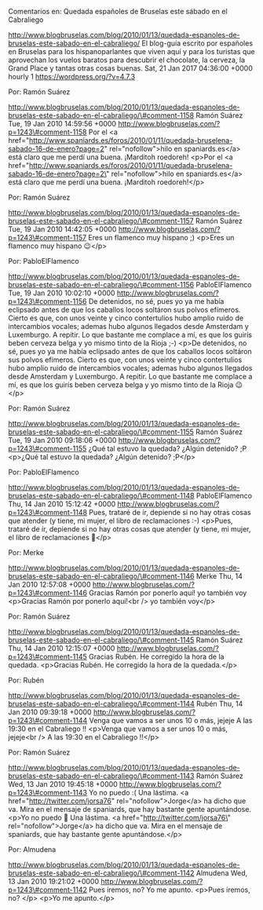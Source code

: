 Comentarios en: Quedada españoles de Bruselas este sábado en el
Cabraliego

http://www.blogbruselas.com/blog/2010/01/13/quedada-espanoles-de-bruselas-este-sabado-en-el-cabraliego/
El blog-guía escrito por españoles en Bruselas para los hispanoparlantes
que viven aquí y para los turistas que aprovechan los vuelos baratos
para descubrir el chocolate, la cerveza, la Grand Place y tantas otras
cosas buenas. Sat, 21 Jan 2017 04:36:00 +0000 hourly 1
https://wordpress.org/?v=4.7.3

Por: Ramón Suárez

http://www.blogbruselas.com/blog/2010/01/13/quedada-espanoles-de-bruselas-este-sabado-en-el-cabraliego/\#comment-1158
Ramón Suárez Tue, 19 Jan 2010 14:59:56 +0000
http://www.blogbruselas.com/?p=1243\#comment-1158 Por el &lt;a
href=&quot;http://www.spaniards.es/foros/2010/01/11/quedada-bruselena-sabado-16-de-enero?page=2&quot;
rel=&quot;nofollow&quot;&gt;hilo en spaniards.es&lt;/a&gt; está claro
que me perdí una buena. ¡Marditoh roedoreh! \<p\>Por el \<a
href=\"http://www.spaniards.es/foros/2010/01/11/quedada-bruselena-sabado-16-de-enero?page=2\"
rel=\"nofollow\"\>hilo en spaniards.es\</a\> está claro que me perdí una
buena. ¡Marditoh roedoreh!\</p\>

Por: Ramón Suárez

http://www.blogbruselas.com/blog/2010/01/13/quedada-espanoles-de-bruselas-este-sabado-en-el-cabraliego/\#comment-1157
Ramón Suárez Tue, 19 Jan 2010 14:42:05 +0000
http://www.blogbruselas.com/?p=1243\#comment-1157 Eres un flamenco muy
hispano ;) \<p\>Eres un flamenco muy hispano 😉\</p\>

Por: PabloElFlamenco

http://www.blogbruselas.com/blog/2010/01/13/quedada-espanoles-de-bruselas-este-sabado-en-el-cabraliego/\#comment-1156
PabloElFlamenco Tue, 19 Jan 2010 10:02:10 +0000
http://www.blogbruselas.com/?p=1243\#comment-1156 De detenidos, no sé,
pues yo ya me había eclipsado antes de que los caballos locos soltáron
sus polvos efímeros. Cierto es que, con unos veinte y cinco contertulios
hubo amplio ruido de intercambios vocales; ademas hubo algunos llegados
desde Amsterdam y Luxemburgo. A repitir. Lo que bastante me complace a
mí, es que los guirís beben cerveza belga y yo mismo tinto de la Rioja
;-) \<p\>De detenidos, no sé, pues yo ya me había eclipsado antes de que
los caballos locos soltáron sus polvos efímeros. Cierto es que, con unos
veinte y cinco contertulios hubo amplio ruido de intercambios vocales;
ademas hubo algunos llegados desde Amsterdam y Luxemburgo. A repitir. Lo
que bastante me complace a mí, es que los guirís beben cerveza belga y
yo mismo tinto de la Rioja 😉\</p\>

Por: Ramón Suárez

http://www.blogbruselas.com/blog/2010/01/13/quedada-espanoles-de-bruselas-este-sabado-en-el-cabraliego/\#comment-1155
Ramón Suárez Tue, 19 Jan 2010 09:18:06 +0000
http://www.blogbruselas.com/?p=1243\#comment-1155 ¿Qué tal estuvo la
quedada? ¿Algún detenido? ;P \<p\>¿Qué tal estuvo la quedada? ¿Algún
detenido? ;P\</p\>

Por: PabloElFlamenco

http://www.blogbruselas.com/blog/2010/01/13/quedada-espanoles-de-bruselas-este-sabado-en-el-cabraliego/\#comment-1148
PabloElFlamenco Thu, 14 Jan 2010 15:12:42 +0000
http://www.blogbruselas.com/?p=1243\#comment-1148 Pues, trataré de ír,
depiende si no hay otras cosas que atender (y tiene, mi mujer, el libro
de reclamaciones :-) \<p\>Pues, trataré de ír, depiende si no hay otras
cosas que atender (y tiene, mi mujer, el libro de reclamaciones 🙂\</p\>

Por: Merke

http://www.blogbruselas.com/blog/2010/01/13/quedada-espanoles-de-bruselas-este-sabado-en-el-cabraliego/\#comment-1146
Merke Thu, 14 Jan 2010 12:57:08 +0000
http://www.blogbruselas.com/?p=1243\#comment-1146 Gracias Ramón por
ponerlo aquí! yo también voy \<p\>Gracias Ramón por ponerlo aquí!\<br
/\> yo también voy\</p\>

Por: Ramón Suárez

http://www.blogbruselas.com/blog/2010/01/13/quedada-espanoles-de-bruselas-este-sabado-en-el-cabraliego/\#comment-1145
Ramón Suárez Thu, 14 Jan 2010 12:15:07 +0000
http://www.blogbruselas.com/?p=1243\#comment-1145 Gracias Rubén. He
corregido la hora de la quedada. \<p\>Gracias Rubén. He corregido la
hora de la quedada.\</p\>

Por: Rubén

http://www.blogbruselas.com/blog/2010/01/13/quedada-espanoles-de-bruselas-este-sabado-en-el-cabraliego/\#comment-1144
Rubén Thu, 14 Jan 2010 09:39:18 +0000
http://www.blogbruselas.com/?p=1243\#comment-1144 Venga que vamos a ser
unos 10 o más, jejeje A las 19:30 en el Cabraliego !! \<p\>Venga que
vamos a ser unos 10 o más, jejeje\<br /\> A las 19:30 en el Cabraliego
!!\</p\>

Por: Ramón Suárez

http://www.blogbruselas.com/blog/2010/01/13/quedada-espanoles-de-bruselas-este-sabado-en-el-cabraliego/\#comment-1143
Ramón Suárez Wed, 13 Jan 2010 19:45:18 +0000
http://www.blogbruselas.com/?p=1243\#comment-1143 Yo no puedo :( Una
lástima. &lt;a href=&quot;http://twitter.com/jorsa76&quot;
rel=&quot;nofollow&quot;&gt;Jorge&lt;/a&gt; ha dicho que va. Mira en el
mensaje de spaniards, que hay bastante gente apuntándose. \<p\>Yo no
puedo 🙁 Una lástima. \<a href=\"http://twitter.com/jorsa76\"
rel=\"nofollow\"\>Jorge\</a\> ha dicho que va. Mira en el mensaje de
spaniards, que hay bastante gente apuntándose.\</p\>

Por: Almudena

http://www.blogbruselas.com/blog/2010/01/13/quedada-espanoles-de-bruselas-este-sabado-en-el-cabraliego/\#comment-1142
Almudena Wed, 13 Jan 2010 19:21:02 +0000
http://www.blogbruselas.com/?p=1243\#comment-1142 Pues iremos, no? Yo me
apunto. \<p\>Pues iremos, no? \</p\> \<p\>Yo me apunto.\</p\>
